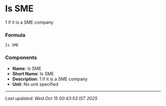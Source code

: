 # Is SME
1 if it is a SME company

### Formula
```text
Is SME
```


### Components
- **Name**: Is SME
- **Short Name**: Is SME
- **Description**: 1 if it is a SME company
- **Unit**: No unit specified

---
*Last updated: Wed Oct 15 00:43:53 IST 2025*
